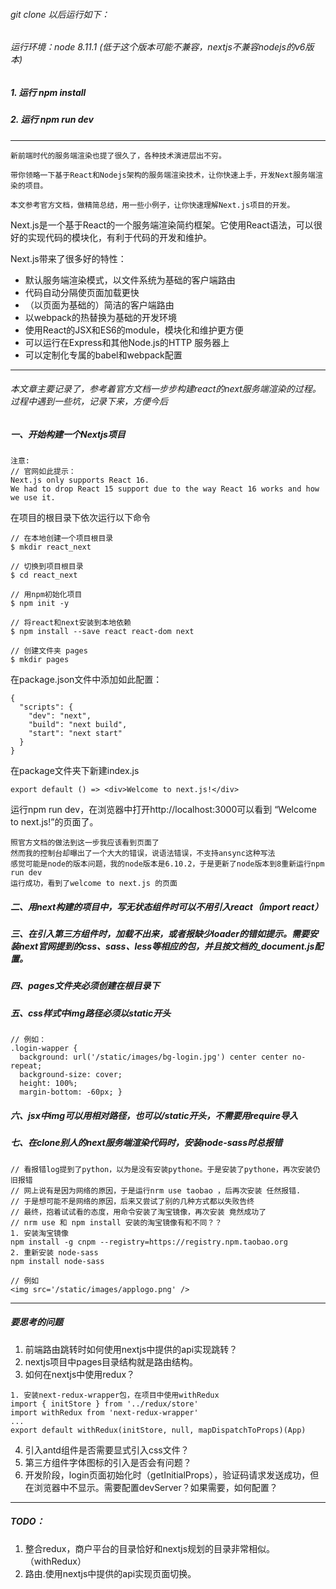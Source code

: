 ###### git clone 以后运行如下：
###### 运行环境：node 8.11.1 (低于这个版本可能不兼容，nextjs不兼容nodejs的v6版本)
##### 1. 运行 npm install
##### 2. 运行 npm run dev


---

```
新前端时代的服务端渲染也提了很久了，各种技术演进层出不穷。

带你领略一下基于React和Nodejs架构的服务端渲染技术，让你快速上手，开发Next服务端渲染的项目。

本文参考官方文档，做精简总结，用一些小例子，让你快速理解Next.js项目的开发。
```
Next.js是一个基于React的一个服务端渲染简约框架。它使用React语法，可以很好的实现代码的模块化，有利于代码的开发和维护。

Next.js带来了很多好的特性：

-   默认服务端渲染模式，以文件系统为基础的客户端路由
-   代码自动分隔使页面加载更快
-   （以页面为基础的）简洁的客户端路由
-   以webpack的热替换为基础的开发环境
-   使用React的JSX和ES6的module，模块化和维护更方便
-   可以运行在Express和其他Node.js的HTTP 服务器上
-   可以定制化专属的babel和webpack配置

---
###### 本文章主要记录了，参考着官方文档一步步构建react的next服务端渲染的过程。过程中遇到一些坑，记录下来，方便今后
##### 一、开始构建一个Nextjs项目
```
注意:
// 官网如此提示：
Next.js only supports React 16.
We had to drop React 15 support due to the way React 16 works and how we use it.
```

在项目的根目录下依次运行以下命令
```
// 在本地创建一个项目根目录
$ mkdir react_next

// 切换到项目根目录
$ cd react_next

// 用npm初始化项目
$ npm init -y

// 将react和next安装到本地依赖
$ npm install --save react react-dom next

// 创建文件夹 pages
$ mkdir pages
```
在package.json文件中添加如此配置：
```
{
  "scripts": {
    "dev": "next",
    "build": "next build",
    "start": "next start"
  }
}
```
在package文件夹下新建index.js
```
export default () => <div>Welcome to next.js!</div>
```
运行npm run dev，在浏览器中打开http://localhost:3000可以看到 “Welcome to next.js!”的页面了。
```
照官方文档的做法到这一步我应该看到页面了
然而我的控制台却曝出了一个大大的错误，说语法错误，不支持ansync这种写法
感觉可能是node的版本问题，我的node版本是6.10.2，于是更新了node版本到8重新运行npm run dev
运行成功，看到了welcome to next.js 的页面
```
##### 二、用next构建的项目中，写无状态组件时可以不用引入react（import react）
##### 三、在引入第三方组件时，加载不出来，或者报缺少loader的错如提示。需要安装next官网提到的css、sass、less等相应的包，并且按文档的_document.js配置。
##### 四、pages文件夹必须创建在根目录下
##### 五、css样式中img路径必须以static开头
```
// 例如：
.login-wapper {
  background: url('/static/images/bg-login.jpg') center center no-repeat;
  background-size: cover;
  height: 100%;
  margin-bottom: -60px; }
```
##### 六、jsx中img可以用相对路径，也可以/static开头，不需要用require导入
##### 七、在clone别人的next服务端渲染代码时，安装node-sass时总报错
```
// 看报错log提到了python，以为是没有安装pythone。于是安装了pythone，再次安装仍旧报错
// 网上说有是因为网络的原因，于是运行nrm use taobao ，后再次安装 任然报错.
// 于是想可能不是网络的原因，后来又尝试了别的几种方式都以失败告终
// 最终，抱着试试看的态度，用命令安装了淘宝镜像，再次安装 竟然成功了
// nrm use 和 npm install 安装的淘宝镜像有和不同？？
1. 安装淘宝镜像
npm install -g cnpm --registry=https://registry.npm.taobao.org
2. 重新安装 node-sass
npm install node-sass

```
```
// 例如
<img src='/static/images/applogo.png' />
```
---
##### 要思考的问题
1. 前端路由跳转时如何使用nextjs中提供的api实现跳转？
2. nextjs项目中pages目录结构就是路由结构。
3. 如何在nextjs中使用redux？
```
1. 安装next-redux-wrapper包，在项目中使用withRedux
import { initStore } from '../redux/store'
import withRedux from 'next-redux-wrapper'
...
export default withRedux(initStore, null, mapDispatchToProps)(App)

```
4. 引入antd组件是否需要显式引入css文件？
5. 第三方组件字体图标的引入是否会有问题？
6. 开发阶段，login页面初始化时（getInitialProps），验证码请求发送成功，但在浏览器中不显示。需要配置devServer？如果需要，如何配置？

---
##### TODO：
1. 整合redux，商户平台的目录恰好和nextjs规划的目录非常相似。（withRedux）
2. 路由.使用nextjs中提供的api实现页面切换。
